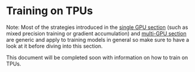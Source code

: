<!--Copyright 2022 The HuggingFace Team. All rights reserved.

Licensed under the Apache License, Version 2.0 (the "License"); you may not use this file except in compliance with
the License. You may obtain a copy of the License at

http://www.apache.org/licenses/LICENSE-2.0

Unless required by applicable law or agreed to in writing, software distributed under the License is distributed on
an "AS IS" BASIS, WITHOUT WARRANTIES OR CONDITIONS OF ANY KIND, either express or implied. See the License for the

⚠️ Note that this file is in Markdown but contain specific syntax for our doc-builder (similar to MDX) that may not be
rendered properly in your Markdown viewer.

-->

# Training on TPUs

<Tip>

 Note: Most of the strategies introduced in the [single GPU section](perf_train_gpu_one.md) (such as mixed precision training or gradient accumulation) and [multi-GPU section](perf_train_gpu_many.md) are generic and apply to training models in general so make sure to have a look at it before diving into this section.

</Tip>

This document will be completed soon with information on how to train on TPUs.
